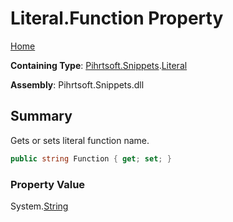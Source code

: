 <a name="_top"></a>

# Literal\.Function Property

[Home](../../../../README.md#_top)

**Containing Type**: [Pihrtsoft.Snippets](../../README.md#_top)\.[Literal](../README.md#_top)

**Assembly**: Pihrtsoft\.Snippets\.dll

## Summary

Gets or sets literal function name\.

```csharp
public string Function { get; set; }
```

### Property Value

System\.[String](https://docs.microsoft.com/en-us/dotnet/api/system.string)

